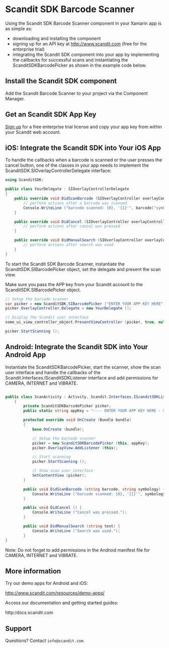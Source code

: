 Scandit SDK Barcode Scanner
===========================================

Using the Scandit SDK Barcode Scanner component in your Xamarin app is as simple as:

* downloading and installing the component
* signing up for an API key at http://www.scandit.com (free for the enterprise trial)
* integrating the Scandit SDK component into your app by implementing the callbacks for successful scans and instantiating the ScanditSDKBarcodePicker as shown in the example code below.

Install the Scandit SDK component
---------------------------------

Add the Scandit Barcode Scanner to your project via the Component Manager.

Get an Scandit SDK App Key
--------------------------

[Sign up](http://www.scandit.com/pricing) for a free enterprise trial license and copy your app key from within your Scandit web account.


iOS: Integrate the Scandit SDK into Your iOS App
---------------------------------------

To handle the callbacks when a barcode is scanned or the user presses the cancel button, one of the classes in your app needs to implement the ScanditSDK.SIOverlayControllerDelegate interface:

```csharp
using ScanditSDK;

public class YourDelegate : SIOverlayControllerDelegate
{
	public override void DidScanBarcode (SIOverlayController overlayController, NSDictionary barcode) {
		// perform actions after a barcode was scanned
		Console.WriteLine ("barcode scanned: {0}, '{1}'", barcode["symbology"], barcode["barcode"]);
	}

	public override void DidCancel (SIOverlayController overlayController, NSDictionary status) {
		// perform actions after cancel was pressed
	}

	public override void DidManualSearch (SIOverlayController overlayController, string text) {
		// perform actions after search was used
	}
}
```

To start the Scandit SDK Barcode Scanner, instantiate the ScanditSDK.SIBarcodePicker object, set the delegate and present the scan view.

Make sure you pass the APP key from your Scandit account to the ScanditSDK.SIBarcodePicker object.


```csharp
// Setup the barcode scanner
var picker = new ScanditSDK.SIBarcodePicker ("ENTER YOUR APP KEY HERE");
picker.OverlayController.Delegate = new YourDelegate ();

// Display the Scandit user interface
some_ui_view_controller_object.PresentViewController (picker, true, null);

picker.StartScanning ();
```

Android: Integrate the Scandit SDK into Your Android App
---------------------------------------

Instantiate the ScanditSDKBarcodePicker, start the scanner, show the scan user interface and handle the callbacks of the Scandit.Interfaces.IScanditSDKListener interface and add permissions for CAMERA, INTERNET and VIBRATE.

```csharp

public class ScanActivity : Activity, Scandit.Interfaces.IScanditSDKListener
	{
		private ScanditSDKBarcodePicker picker;
		public static string appKey = "---- ENTER YOUR APP KEY HERE - SIGN UP AT WWW.SCANDIT.COM ----";

		protected override void OnCreate (Bundle bundle)
		{
			base.OnCreate (bundle);

			// Setup the barcode scanner
			picker = new ScanditSDKBarcodePicker (this, appKey);
			picker.OverlayView.AddListener (this);

			// Start scanning
			picker.StartScanning ();

			// Show scan user interface
			SetContentView (picker);
		}

		public void DidScanBarcode (string barcode, string symbology) {
			Console.WriteLine ("barcode scanned: {0}, '{1}'", symbology, barcode);
		}

		public void DidCancel () {
			Console.WriteLine ("Cancel was pressed.");
		}

		public void DidManualSearch (string text) {
			Console.WriteLine ("Search was used.");
		}
}
```

Note: Do not forget to add permissions in the Android manifest file for CAMERA, INTERNET and VIBRATE.



More information
----------------

Try our demo apps for Android and iOS: 

http://www.scandit.com/resources/demo-apps/

Access our documentation and getting started guides: 

http:/docs.scandit.com


Support
-------

Questions? Contact `info@scandit.com`.

